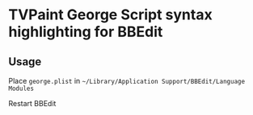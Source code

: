 # TVPaint George Script syntax highlighting for BBEdit

## Usage

Place `george.plist` in `~/Library/Application Support/BBEdit/Language Modules`

Restart BBEdit
